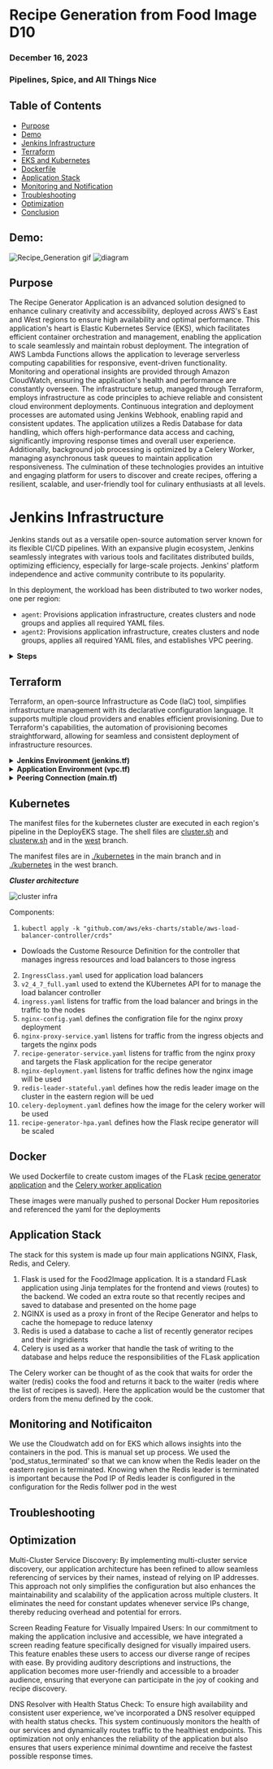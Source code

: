 # Recipe Generation from Food Image D10
### December 16, 2023
### Pipelines, Spice, and All Things Nice

## Table of Contents
- [Purpose](#purpose)
- [Demo](#demo)
- [Jenkins Infrastructure](#jenkins-infrastructure)
- [Terraform](#terraform)
- [EKS and Kubernetes](#eks-and-kubernetes)
- [Dockerfile](#dockerfile)
- [Application Stack](#application-stack)
- [Monitoring and Notification](#monitoring-and-notification)
- [Troubleshooting](#troubleshooting)
- [Optimization](#optimization)
- [Conclusion](#conclusion)

## Demo:
![Recipe_Generation gif](https://user-images.githubusercontent.com/55757415/124395585-8d0d0780-dd22-11eb-86fe-3a23d921b608.gif)
![diagram]()

## Purpose
The Recipe Generator Application is an advanced solution designed to enhance culinary creativity and accessibility, deployed across AWS's East and West regions to ensure high availability and optimal performance. This application's heart is Elastic Kubernetes Service (EKS), which facilitates efficient container orchestration and management, enabling the application to scale seamlessly and maintain robust deployment. The integration of AWS Lambda Functions allows the application to leverage serverless computing capabilities for responsive, event-driven functionality. Monitoring and operational insights are provided through Amazon CloudWatch, ensuring the application's health and performance are constantly overseen. The infrastructure setup, managed through Terraform, employs infrastructure as code principles to achieve reliable and consistent cloud environment deployments. Continuous integration and deployment processes are automated using Jenkins Webhook, enabling rapid and consistent updates. The application utilizes a Redis Database for data handling, which offers high-performance data access and caching, significantly improving response times and overall user experience. Additionally, background job processing is optimized by a Celery Worker, managing asynchronous task queues to maintain application responsiveness. The culmination of these technologies provides an intuitive and engaging platform for users to discover and create recipes, offering a resilient, scalable, and user-friendly tool for culinary enthusiasts at all levels.

# Jenkins Infrastructure
Jenkins stands out as a versatile open-source automation server known for its flexible CI/CD pipelines. With an expansive plugin ecosystem, Jenkins seamlessly integrates with various tools and facilitates distributed builds, optimizing efficiency, especially for large-scale projects. Jenkins' platform independence and active community contribute to its popularity.

In this deployment, the workload has been distributed to two worker nodes, one per region:

- `agent`: Provisions application infrastructure, creates clusters and node groups and applies all required YAML files.
- `agent2`: Provisions application infrastructure, creates clusters and node groups, applies all required YAML files, and establishes VPC peering.

<details>
  <summary><strong>Steps</strong></summary>

1. **Install Jenkins:**
   - Execute the `agent.sh` script to automatically install the required files.

2. **Generate Key Pairs:**
   - Create a new key pair with PEM on AWS EC2; the secret key is required for agent SSH creation.
   - Save the private key.

3. **Set Up Agents:**
   - Create a new node in Jenkins (Dashboard -> nodes).
   - Specify the name and location of the code directory.
   - Select "Launch agent via SSH" using the saved private key.
   - The host will be the public IP of the agent instance (agent/agent2).
   - Create credentials by entering the private key directly.
   - Save and check the log to verify agent status.
   - Create a second node with the same configuration; the only change should be the public IP.

4. **Configure AWS Credentials:**
   - In Jenkins server:
     - Go to "Manage Jenkins" -> "Credentials" -> "System" -> "Global credentials (unrestricted)".
     - Create 2 credentials (access and secret key) using "Secret text" - one for access key and the secret key.

5. **Create a Multi-Branch Pipeline:**
   - Create a new Jenkins item and select "Multi-branch pipeline."
   - Configure Jenkins Credentials Provider as needed.
   - Copy and import the Repository URL where the application source code resides.
   - Use your GitHub username and the generated key from GitHub as your credentials.

**Note:** To give Terraform access to the AWS account, both access and secret keys must be included. Since GitHub is the Source Code Management (SCM), this part of the Terraform file cannot be included. Instead, AWS keys will be stored securely in Jenkins.
</details>


## Terraform
Terraform, an open-source Infrastructure as Code (IaC) tool, simplifies infrastructure management with its declarative configuration language. It supports multiple cloud providers and enables efficient provisioning. Due to Terraform's capabilities, the automation of provisioning becomes straightforward, allowing for seamless and consistent deployment of infrastructure resources.

<details>
  <summary><strong>Jenkins Environment (jenkins.tf)</strong></summary>

### EC2 (Jenkins Manager)
- The `jenkins.sh` script automates the installation of the Jenkins application on an EC2 instance.

### EC2 (Agent)
- An agent is created with 4GB extra storage.
- The `agent.sh` script installs dependencies for the agent, including Docker, Terraform, AWS CLI, EKSCTL, and kubectl.
- This agent is tasked with deploying in the east region.

### EC2 (Agent2)
- Similar to the first agent, this agent is created with 4GB extra storage.
- The `agent.sh` script installs dependencies for the agent, including Docker, Terraform, AWS CLI, EKSCTL, and kubectl.
- This agent is created to deploy in the west region.
</details>

<details>
  <summary><strong>Application Environment (vpc.tf)</strong></summary>

- A `vpc.tf` file was created for the east and west regions, increasing availability and lowering latency.
- Components include:
  - **Virtual Private Cloud (VPC):** The networking framework that manages resources.
  - **Availability Zones (2 AZs):** Providing redundancy and fault tolerance by distributing resources across different AZs.
  - **2 Public Subnets**
  - **2 Private Subnets:** Subnets isolated from the public internet, for sensitive data.
  - **NAT Gateway:** A network gateway for egress traffic from private subnets to the internet.
  - **2 Route Tables:** Routing rules for traffic between subnets.
  - **Internet Gateway**
  - **NAT Gateway**
</details>

<details>
  <summary><strong>Peering Connection (main.tf)</strong></summary>

- Since a Redis database is being utilized to cache recipes, a peering connection is required to sync the database and display the same information regardless of the user's region.
- Components include:
  - VPC peering connection
  - VPC peering connection accepter
  - Route from east to west
  - Route from west to east
  - Security group rule (Port 6379)
</details>
</details>


## Kubernetes

The manifest files for the kubernetes cluster are executed in each region's pipeline in the DeployEKS stage. The shell files are [cluster.sh](./East/cluster.sh) and [clusterw.sh](!https://github.com/elmorenox/kura-final-team3/blob/west/west/clusterw.sh) and in the [west](!https://github.com/elmorenox/kura-final-team3/tree/west/west) branch.

The manifest files are in [./kubernetes](./kuber) in the main branch and in [./kubernetes](!https://github.com/elmorenox/kura-final-team3/tree/west/kubernetes) in the west branch. 

***Cluster architecture***

![cluster infra](./kubernetes-node.png)

Components:
1. ```kubectl apply -k "github.com/aws/eks-charts/stable/aws-load-balancer-controller/crds"``` 
- Dowloads the Custome Resource Definition for the controller that manages ingress resources and load balancers to those ingress
2. ```IngressClass.yaml``` used for application load balancers
3. ```v2_4_7_full.yaml``` used to extend the KUbernetes API for to manage the load balancer controller
4. ```ingress.yaml``` listens for traffic from the load balancer and brings in the traffic to the nodes
5. ```nginx-config.yaml``` defines the configration file for the nginx proxy deployment
6. ```nginx-proxy-service.yaml``` listens for traffic from the ingress objects and targets the nginx pods
7. ```recipe-generator-service.yaml``` listens for traffic from the nginx proxy and targets the Flask application for the recipe generator 
8. ```nginx-deployment.yaml``` listens for traffic defines how the nginx image will be used
9. ```redis-leader-stateful.yaml``` defines how the redis leader image on the  cluster in the eastern region will be ued
10. ```celery-deployment.yaml``` defines how the image for the celery worker will be used
11. ```recipe-generator-hpa.yaml``` defines how the Flask recipe generator will be scaled
       

## Docker
We used Dockerfile to create custom images of the FLask [recipe generator application](./Dockerfile) and the [Celery worker application](./CeleryWorker/Dockerfile) 

These images were manually pushed to personal Docker Hum repositories and referenced the yaml for the deployments

## Application Stack

The stack for this system is made up four main applications NGINX, Flask, Redis, and Celery.

1. Flask is used for the Food2Image application. It is a standard FLask application using Jinja templates for the frontend and views (routes) to the backend. We coded an extra route so that recently recipes and saved to database and presented on the home page
2. NGINX is used as a proxy in front of the Recipe Generator and helps to cache the homepage to reduce latenxy
3. Redis is used a database to cache a list of recently generator recipes and their ingridients
4. Celery is used as a worker that handle the task of writing to the database and helps reduce the responsibilities of the FLask application

The Celery worker can be thought of as the cook that waits for order the waiter (redis) cooks the food and returns it back to the waiter (redis where the list of recipes is saved). Here the application would be the customer that orders from the menu defined by the cook.

## Monitoring and Notificaiton

We use the Cloudwatch add on for EKS which allows insights into the containers in the pod. This is manual set up process. We used the 'pod_status_terminated' so that we can know when the Redis leader on the eastern region is terminated. Knowing when the Redis leader is terminated is important because the Pod IP of Redis leader is configured in the configuration for the Redis follwer pod in the west

## Troubleshooting

## Optimization
Multi-Cluster Service Discovery: By implementing multi-cluster service discovery, our application architecture has been refined to allow seamless referencing of services by their names, instead of relying on IP addresses. This approach not only simplifies the configuration but also enhances the maintainability and scalability of the application across multiple clusters. It eliminates the need for constant updates whenever service IPs change, thereby reducing overhead and potential for errors.

Screen Reading Feature for Visually Impaired Users: In our commitment to making the application inclusive and accessible, we have integrated a screen reading feature specifically designed for visually impaired users. This feature enables these users to access our diverse range of recipes with ease. By providing auditory descriptions and instructions, the application becomes more user-friendly and accessible to a broader audience, ensuring that everyone can participate in the joy of cooking and recipe discovery.

DNS Resolver with Health Status Check: To ensure high availability and consistent user experience, we've incorporated a DNS resolver equipped with health status checks. This system continuously monitors the health of our services and dynamically routes traffic to the healthiest endpoints. This optimization not only enhances the reliability of the application but also ensures that users experience minimal downtime and receive the fastest possible response times.



